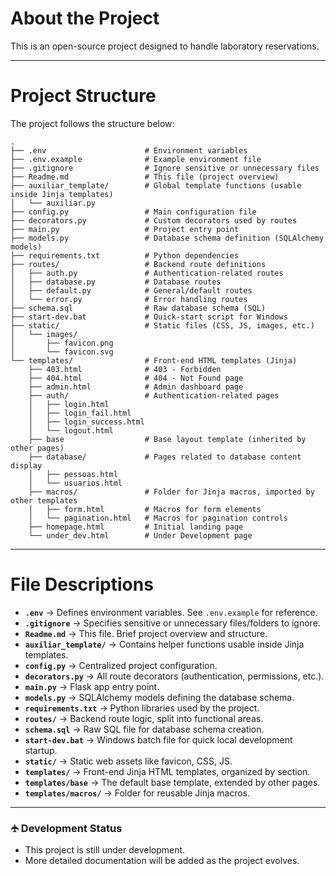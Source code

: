 # About the Project

This is an open-source project designed to handle laboratory reservations.

---

# Project Structure

The project follows the structure below:

```
.
├── .env                      # Environment variables
├── .env.example              # Example environment file
├── .gitignore                # Ignore sensitive or unnecessary files
├── Readme.md                 # This file (project overview)
├── auxiliar_template/        # Global template functions (usable inside Jinja templates)
│   └── auxiliar.py
├── config.py                 # Main configuration file
├── decorators.py             # Custom decorators used by routes
├── main.py                   # Project entry point
├── models.py                 # Database schema definition (SQLAlchemy models)
├── requirements.txt          # Python dependencies
├── routes/                   # Backend route definitions
│   ├── auth.py               # Authentication-related routes
│   ├── database.py           # Database routes
│   ├── default.py            # General/default routes
│   └── error.py              # Error handling routes
├── schema.sql                # Raw database schema (SQL)
├── start-dev.bat             # Quick-start script for Windows
├── static/                   # Static files (CSS, JS, images, etc.)
│   └── images/
│       ├── favicon.png
│       └── favicon.svg
└── templates/                # Front-end HTML templates (Jinja)
    ├── 403.html              # 403 - Forbidden
    ├── 404.html              # 404 - Not Found page
    ├── admin.html            # Admin dashboard page
    ├── auth/                 # Authentication-related pages
    │   ├── login.html
    │   ├── login_fail.html
    │   ├── login_success.html
    │   └── logout.html
    ├── base                  # Base layout template (inherited by other pages)
    ├── database/             # Pages related to database content display
    │   ├── pessoas.html
    │   └── usuarios.html
    ├── macros/               # Folder for Jinja macros, imported by other templates
    │   ├── form.html         # Macros for form elements
    │   └── pagination.html   # Macros for pagination controls
    ├── homepage.html         # Initial landing page
    └── under_dev.html        # Under Development page
```

---

# File Descriptions

* **`.env`** → Defines environment variables. See `.env.example` for reference.
* **`.gitignore`** → Specifies sensitive or unnecessary files/folders to ignore.
* **`Readme.md`** → This file. Brief project overview and structure.
* **`auxiliar_template/`** → Contains helper functions usable inside Jinja templates.
* **`config.py`** → Centralized project configuration.
* **`decorators.py`** → All route decorators (authentication, permissions, etc.).
* **`main.py`** → Flask app entry point.
* **`models.py`** → SQLAlchemy models defining the database schema.
* **`requirements.txt`** → Python libraries used by the project.
* **`routes/`** → Backend route logic, split into functional areas.
* **`schema.sql`** → Raw SQL file for database schema creation.
* **`start-dev.bat`** → Windows batch file for quick local development startup.
* **`static/`** → Static web assets like favicon, CSS, JS.
* **`templates/`** → Front-end Jinja HTML templates, organized by section.
* **`templates/base`** → The default base template, extended by other pages.
* **`templates/macros/`** → Folder for reusable Jinja macros.

---

### 🛧 Development Status

* This project is still under development.
* More detailed documentation will be added as the project evolves.
